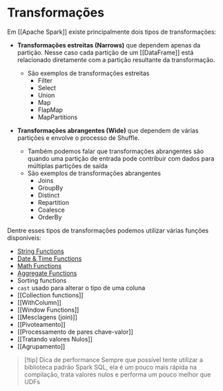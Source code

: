 # Transformações

Em [[Apache Spark]] existe principalmente dois tipos de transformações:

- **Transformações estreitas (Narrows)** que dependem apenas da partição. Nesse caso cada partição de um [[DataFrame]] está relacionado diretamente com a partição resultante da transformação. 
	- São exemplos de transformações estreitas
		- Filter
		- Select
		- Union
		- Map
		- FlapMap
		- MapPartitions

- **Transformações abrangentes (Wide)** que dependem de várias partições e envolve o processo de Shuffle.
	- Também podemos falar que transformações abrangentes são quando uma partição de entrada pode contribuir com dados para múltiplas partições de saída
	- São exemplos de transformações abrangentes
		- Joins
		- GroupBy
		- Distinct
		- Repartition
		- Coalesce
		- OrderBy

Dentre esses tipos de transformações podemos utilizar várias funções disponíveis:

- [String Functions](https://sparkbyexamples.com/spark/spark-sql-functions/#string)
- [Date & Time Functions](https://sparkbyexamples.com/spark/spark-sql-functions/#date-time)
- [Math Functions](https://sparkbyexamples.com/spark/spark-sql-functions/#math)
- [Aggregate Functions](https://sparkbyexamples.com/spark/spark-sql-functions/#aggregate)
- Sorting functions
- `cast` usado para alterar o tipo de uma coluna
- [[Collection functions]]
- [[WithColumn]]
- [[Window Functions]]
- [[Mesclagens (join)]]
- [[Pivoteamento]]
- [[Processamento de pares chave-valor]]
- [[Tratando valores Nulos]]
- [[Agrupamento]]

> [!tip] Dica de performance
> Sempre que possível tente utilizar a biblioteca padrão Spark SQL, ela é um pouco mais rápida na compilação, trata valores nulos e performa um pouco melhor que UDFs
